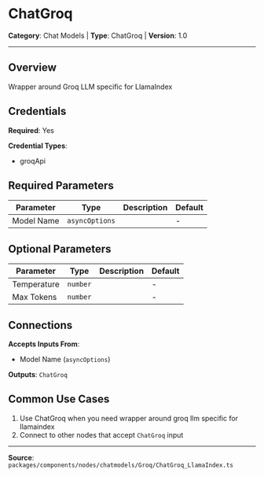 # ChatGroq

**Category**: Chat Models | **Type**: ChatGroq | **Version**: 1.0

---

## Overview

Wrapper around Groq LLM specific for LlamaIndex

## Credentials

**Required**: Yes

**Credential Types**:
- groqApi

## Required Parameters

| Parameter | Type | Description | Default |
|-----------|------|-------------|---------|
| Model Name | `asyncOptions` |  | - |

## Optional Parameters

| Parameter | Type | Description | Default |
|-----------|------|-------------|---------|
| Temperature | `number` |  | - |
| Max Tokens | `number` |  | - |

## Connections

**Accepts Inputs From**:
- Model Name (`asyncOptions`)

**Outputs**: `ChatGroq`

## Common Use Cases

1. Use ChatGroq when you need wrapper around groq llm specific for llamaindex
2. Connect to other nodes that accept `ChatGroq` input

---

**Source**: `packages/components/nodes/chatmodels/Groq/ChatGroq_LlamaIndex.ts`
